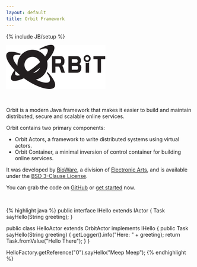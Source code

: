 ```yaml
---
layout: default
title: Orbit Framework
---
```

{% include JB/setup %}

![Orbit Framework](tpl/orbit-logo-black.png)

 <br/>

Orbit is a modern Java framework that makes it easier to build and maintain distributed,
secure and scalable online services.

Orbit contains two primary components: 
* Orbit Actors, a framework to write distributed systems using virtual actors.
* Orbit Container, a minimal inversion of control container for building online services.

It was developed by [BioWare](http://www.bioware.com), a division of [Electronic Arts](http://www.ea.com), and is available under the [BSD 3-Clause License](https://github.com/electronicarts/orbit/blob/master/LICENSE).

You can grab the code on [GitHub](https://github.com/electronicarts/orbit) or [get started](http://orbit.bioware.com/orbit-getting-started.html) now.

 <br/>
 
{% highlight java %}
public interface IHello extends IActor
{
    Task<String> sayHello(String greeting);
}
 
public class HelloActor extends OrbitActor implements IHello
{
    public Task<String> sayHello(String greeting)
    {
        getLogger().info("Here: " + greeting);
        return Task.fromValue("Hello There");
    }
}
 
HelloFactory.getReference("0").sayHello("Meep Meep");
{% endhighlight %}